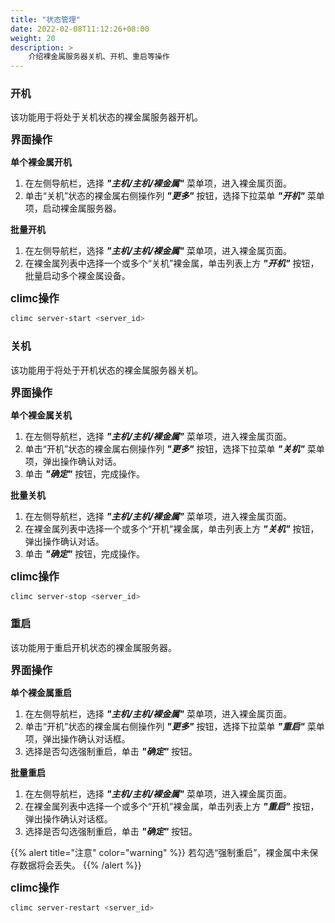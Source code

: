 ```yaml
---
title: "状态管理"
date: 2022-02-08T11:12:26+08:00
weight: 20
description: >
    介绍裸金属服务器关机、开机、重启等操作
---
```


### 开机

该功能用于将处于关机状态的裸金属服务器开机。

<big>**界面操作**</big>

**单个裸金属开机**

1. 在左侧导航栏，选择 **_"主机/主机/裸金属"_** 菜单项，进入裸金属页面。
2. 单击“关机”状态的裸金属右侧操作列 **_"更多"_** 按钮，选择下拉菜单 **_"开机"_** 菜单项，启动裸金属服务器。

**批量开机**

1. 在左侧导航栏，选择 **_"主机/主机/裸金属"_** 菜单项，进入裸金属页面。
2. 在裸金属列表中选择一个或多个“关机”裸金属，单击列表上方 **_"开机"_** 按钮，批量启动多个裸金属设备。

<big>**climc操作**</big>

```bash
climc server-start <server_id>
```

### 关机

该功能用于将处于开机状态的裸金属服务器关机。

<big>**界面操作**</big>

**单个裸金属关机**

1. 在左侧导航栏，选择 **_"主机/主机/裸金属"_** 菜单项，进入裸金属页面。
2. 单击“开机”状态的裸金属右侧操作列 **_"更多"_** 按钮，选择下拉菜单 **_"关机"_** 菜单项，弹出操作确认对话。
3. 单击 **_"确定"_** 按钮，完成操作。

**批量关机**

1. 在左侧导航栏，选择 **_"主机/主机/裸金属"_** 菜单项，进入裸金属页面。
2. 在裸金属列表中选择一个或多个“开机”裸金属，单击列表上方 **_"关机"_** 按钮，弹出操作确认对话。
3. 单击 **_"确定"_** 按钮，完成操作。

<big>**climc操作**</big>

```bash
climc server-stop <server_id>
```

### 重启

该功能用于重启开机状态的裸金属服务器。

<big>**界面操作**</big>

**单个裸金属重启**

1. 在左侧导航栏，选择 **_"主机/主机/裸金属"_** 菜单项，进入裸金属页面。
2. 单击“开机”状态的裸金属右侧操作列 **_"更多"_** 按钮，选择下拉菜单 **_"重启"_** 菜单项，弹出操作确认对话框。
3. 选择是否勾选强制重启，单击 **_"确定"_** 按钮。

**批量重启**

1. 在左侧导航栏，选择 **_"主机/主机/裸金属"_** 菜单项，进入裸金属页面。
2. 在裸金属列表中选择一个或多个“开机”裸金属，单击列表上方 **_"重启"_** 按钮，弹出操作确认对话框。
3. 选择是否勾选强制重启，单击 **_"确定"_** 按钮。

{{% alert title="注意" color="warning" %}}
若勾选“强制重启”，裸金属中未保存数据将会丢失。
{{% /alert %}}

<big>**climc操作**</big>

```bash
climc server-restart <server_id>
```
